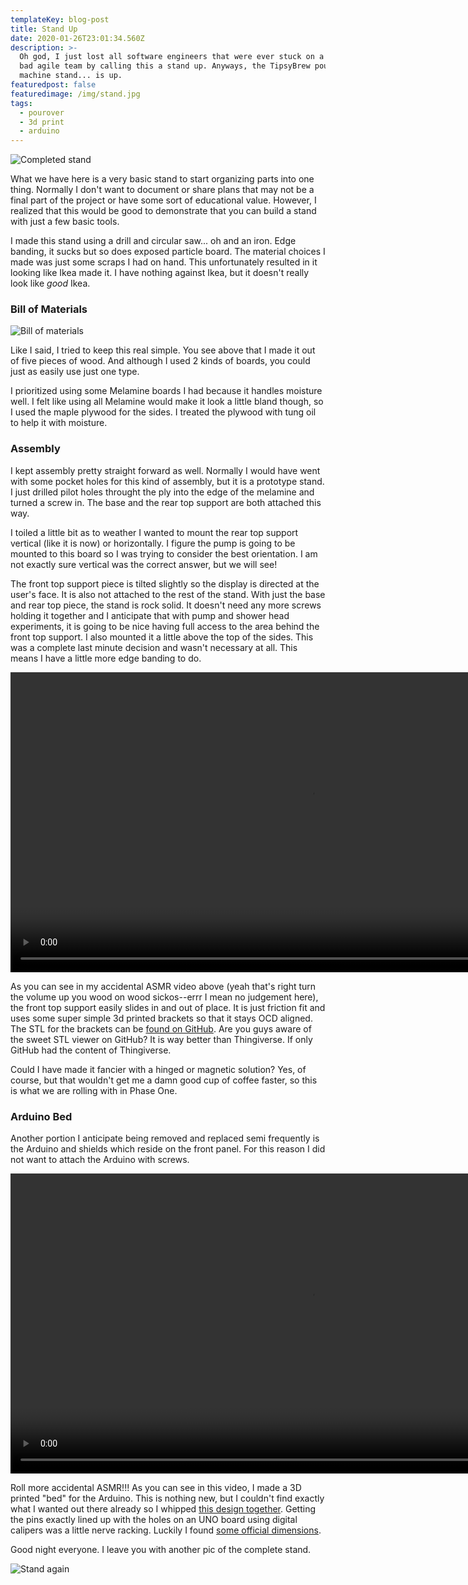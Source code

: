```yaml
---
templateKey: blog-post
title: Stand Up
date: 2020-01-26T23:01:34.560Z
description: >-
  Oh god, I just lost all software engineers that were ever stuck on a really
  bad agile team by calling this a stand up. Anyways, the TipsyBrew pour over
  machine stand... is up.
featuredpost: false
featuredimage: /img/stand.jpg
tags:
  - pourover
  - 3d print
  - arduino
---
```

![Completed stand](/img/stand.jpg "Completed stand")

What we have here is a very basic stand to start organizing parts into one thing. Normally I don't want to document or share plans that may not be a final part of the project or have some sort of educational value. However, I realized that this would be good to demonstrate that you can build a stand with just a few basic tools.

I made this stand using a drill and circular saw... oh and an iron. Edge banding, it sucks but so does exposed particle board. The material choices I made was just some scraps I had on hand. This unfortunately resulted in it looking like Ikea made it. I have nothing against Ikea, but it doesn't really look like _good_ Ikea.

### Bill of Materials

![Bill of materials](/img/standbillofmaterial.png "Bill of materials")

Like I said, I tried to keep this real simple. You see above that I made it out of five pieces of wood. And although I used 2 kinds of boards, you could just as easily use just one type.

I prioritized using some Melamine boards I had because it handles moisture well. I felt like using all Melamine would make it look a little bland though, so I used the maple plywood for the sides. I treated the plywood with tung oil to help it with moisture.

### Assembly

I kept assembly pretty straight forward as well. Normally I would have went with some pocket holes for this kind of assembly, but it is a prototype stand. I just drilled pilot holes throught the ply into the edge of the melamine and turned a screw in. The base and the rear top support are both attached this way.

I toiled a little bit as to weather I wanted to mount the rear top support vertical (like it is now) or horizontally. I figure the pump is going to be mounted to this board so I was trying to consider the best orientation. I am not exactly sure vertical was the correct answer, but we will see!

The front top support piece is tilted slightly so the  display is directed at the user's face. It is also not attached to the rest of the stand. With just the base and rear top piece, the stand is rock solid. It doesn't need any more screws holding it together and I anticipate that with pump and shower head experiments, it is going to be nice having full access to the area behind the front top support. I also mounted it a little above the top of the sides. This was a complete last minute decision and wasn't necessary at all. This means I have a little more edge banding to do.

<div style="width:100%;height:480px;background-color:black;text-align:center;">
  <video style="height:100%;" controls>
    <source src="https://lh3.googleusercontent.com/jLfNxB8NKCIOWsBCQGh5DmXibhITWxr39K7jQ1Y63TpZMyNSMlzYDGuPDlKKQ7Fsad4XugIzIFJMqOFS7BrtmjXyJydFvkYmgzjxNfpvpAcajXmaYWNn9_9CkvehH_aE-Mqerz0kjw=m37" type="video/mp4">
  </video>
</div>

As you can see in my accidental ASMR video above (yeah that's right turn the volume up you wood on wood sickos--errr I mean no judgement here), the front top support easily slides in and out of place. It is just friction fit and uses some super simple 3d printed brackets so that it stays OCD aligned. The STL for the brackets can be [found on GitHub](https://github.com/mpboddie/TipsyBrewPourOver/blob/master/3dPrints/digitalPlatformHolder.stl). Are you guys aware of the sweet STL viewer on GitHub? It is way better than Thingiverse. If only GitHub had the content of Thingiverse.

Could I have made it fancier with a hinged or magnetic solution? Yes, of course, but that wouldn't get me a damn good cup of coffee faster, so this is what we are rolling with in Phase One.

### Arduino Bed

Another portion I anticipate being removed and replaced semi frequently is the Arduino and shields which reside on the front panel. For this reason I did not want to attach the Arduino with screws.

<div style="width:100%;height:480px;background-color:black;text-align:center;">
  <video style="height:100%;" controls>
    <source src="https://lh3.googleusercontent.com/OkEpxUY_wxE3IsFp4a0mlV86xPABl6G3uD6LSXm1P6Jvu4l8Tmulr7ZqPV0ioulkPTxjcTCyIuGZUFn9M-Pmyjh54v3F4j_2OIiY5Sd35ok0cl8TtIakhKVQKOJuwIRMTvghqH9efw=m37" type="video/mp4">
  </video>
</div>

Roll more accidental ASMR!!! As you can see in this video, I made a 3D printed "bed" for the Arduino. This is nothing new, but I couldn't find exactly what I wanted out there already so I whipped [this design together](https://github.com/mpboddie/TipsyBrewPourOver/blob/master/3dPrints/ArduinoMount.stl). Getting the pins exactly lined up with the holes on an UNO board using digital calipers was a little nerve racking. Luckily I found [some official dimensions](https://blog.adafruit.com/2011/02/28/arduino-hole-dimensions-drawing/).

Good night everyone. I leave you with another pic of the complete stand.

![Stand again](/img/standanothershot.jpg "Stand again")
